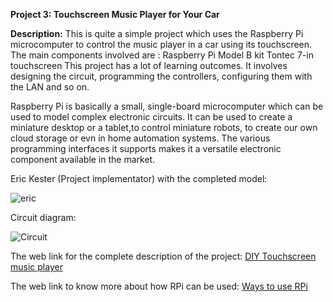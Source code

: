 __Project 3: Touchscreen Music Player for Your Car__

__Description:__
This is quite a simple project which uses the Raspberry Pi microcomputer to control the music player in a car using its touchscreen. The main components involved are :
Raspberry Pi Model B kit
Tontec 7-in touchscreen
This project has a lot of learning outcomes. It involves designing the circuit, programming the controllers, configuring them with the LAN and so on.

Raspberry Pi is basically a small, single-board microcomputer which can be used to model complex electronic circuits. It can be used to create a miniature desktop or a tablet,to control miniature robots, to create our own cloud storage or evn in home automation systems. The various programming interfaces it supports makes it a versatile electronic component available in the market.

Eric Kester (Project implementator) with the completed model:

![eric](https://hips.hearstapps.com/pop.h-cdn.co/assets/15/19/2048x2640/gallery-1431098565-diy-dash-1.jpg?resize=768:*)

Circuit diagram:

![Circuit](https://hips.hearstapps.com/pop.h-cdn.co/assets/15/19/1024x788/gallery-1431113631-raspberry-pi.jpg?resize=768:*)

The web link for the complete description of the project: [DIY Touchscreen music player](https://www.popularmechanics.com/cars/how-to/a15446/diy-touchscreen-dashboard-raspberry-pi/)

The web link to know more about how RPi can be used: [Ways to use RPi](https://randomnerdtutorials.com/11-clever-uses-for-your-raspberry-pi/)

